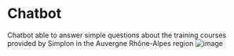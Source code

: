 # Chatbot
Chatbot able to answer simple questions about the training courses provided by Simplon in the Auvergne Rhône-Alpes region
![image](https://user-images.githubusercontent.com/78143044/144927441-62783cb4-df7c-4e2c-84a0-36953a78ca0c.png)
